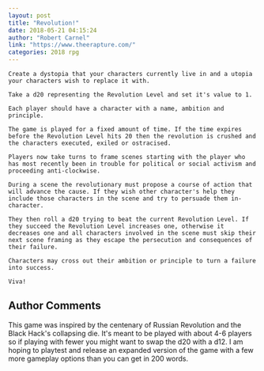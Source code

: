 ```yaml
---
layout: post
title: "Revolution!"
date: 2018-05-21 04:15:24
author: "Robert Carnel"
link: "https://www.theerapture.com/"
categories: 2018 rpg
---
```

```
Create a dystopia that your characters currently live in and a utopia your characters wish to replace it with.

Take a d20 representing the Revolution Level and set it's value to 1. 

Each player should have a character with a name, ambition and principle.

The game is played for a fixed amount of time. If the time expires before the Revolution Level hits 20 then the revolution is crushed and the characters executed, exiled or ostracised.

Players now take turns to frame scenes starting with the player who has most recently been in trouble for political or social activism and proceeding anti-clockwise.

During a scene the revolutionary must propose a course of action that will advance the cause. If they wish other character's help they include those characters in the scene and try to persuade them in-character.

They then roll a d20 trying to beat the current Revolution Level. If they succeed the Revolution Level increases one, otherwise it decreases one and all characters involved in the scene must skip their next scene framing as they escape the persecution and consequences of their failure.

Characters may cross out their ambition or principle to turn a failure into success.

Viva!

```
## Author Comments 

This game was inspired by the centenary of Russian Revolution and the Black Hack's collapsing die. It's meant to be played with about 4-6 players so if playing with fewer you might want to swap the d20 with a d12. I am hoping to playtest and release an expanded version of the game with a few more gameplay options than you can get in 200 words.
